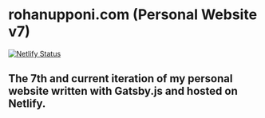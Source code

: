 # rohanupponi.com (Personal Website v7)
[![Netlify Status](https://api.netlify.com/api/v1/badges/396c0fec-8d04-46dc-bd97-bdd0bde4f4c5/deploy-status)](https://app.netlify.com/sites/rohanupponi/deploys)
## The 7th and current iteration of my personal website written with Gatsby.js and hosted on Netlify.
